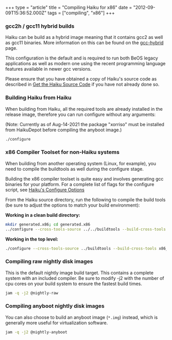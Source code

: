 +++
type = "article"
title = "Compiling Haiku for x86"
date = "2012-09-09T15:36:52.000Z"
tags = ["compiling", "x86"]
+++

<h3>gcc2h / gcc11 hybrid builds</h3>

<p>Haiku can be build as a hybrid image meaning that it contains gcc2 as well
as gcc11 binaries. More information on this can be found on the <a href='/guides/building/gcc-hybrid'>gcc-hybrid</a> page.</p>

<p>This configuration is the default and is required to run both BeOS legacy
applications as well as modern one using the recent programming language
features available in newer gcc versions.</p>

<p>Please ensure that you have obtained a copy of Haiku's source code as
described in
<a href="https://www.haiku-os.org/guides/building/get-source-git">Get the Haiku Source Code</a> 
if you have not already done so.</p>

<h3>Building Haiku from Haiku</h3>

<p>When building from Haiku, all the required tools are already installed in
the release image, therefore you can run configure without any arguments:

(Note: Currently as of Aug-14-2021 the package "xorriso" must be installed from HaikuDepot before compiling the anyboot image.)</p>

```sh
./configure
```

<h3>x86 Compiler Toolset for non-Haiku systems</h3>

<p>When building from another operating system (Linux, for example), you need
to compile the buildtools as well during the configure stage.</p>

<p>Building the x86 compiler toolset is quite easy and involves generating gcc
binaries for your platform. For a complete list of flags for the configure
script, see <a href='/guides/building/configure'>Haiku's Configure Options</a>

From the Haiku source directory, run the following to compile
the build tools (be sure to adjust the options to match your build environment):

**Working in a clean build directory:**
```sh
mkdir generated.x86; cd generated.x86
../configure --cross-tools-source ../../buildtools --build-cross-tools x86_gcc2 --build-cross-tools x86
```

**Working in the top level:**
```sh
./configure --cross-tools-source ../buildtools --build-cross-tools x86_gcc2 --build-cross-tools x86
```

<h3>Compiling raw nightly disk images</h3>

This is the default nightly image build target. This contains a complete system with an included compiler. Be sure to modify -j2 with the number of cpu cores on your build system to ensure the fastest build times.

```sh
jam -q -j2 @nightly-raw
```

<h3>Compiling anyboot nightly disk images</h3>

You can also choose to build an anyboot image (`*.img`) instead, which is generally more useful for virtualization software.

```sh
jam -q -j2 @nightly-anyboot
```
